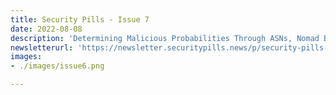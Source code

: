 ```yaml
---
title: Security Pills - Issue 7
date: 2022-08-08
description: 'Determining Malicious Probabilities Through ASNs, Nomad Bridge Exploit, From XSS to RCE'
newsletterurl: 'https://newsletter.securitypills.news/p/security-pills-issue-7'
images: 
- ./images/issue6.png

--- 
```


